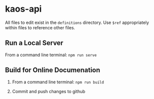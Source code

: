 # kaos-api

All files to edit exist in the `definitions` directory. Use `$ref` appropriately within files to reference other files.

## Run a Local Server

From a command line terminal: `npm run serve` 

## Build for Online Documenation

1. From a command line terminal: `npm run build`

2. Commit and push changes to github
